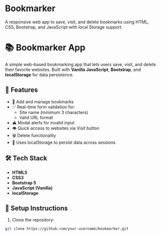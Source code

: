 # Bookmarker
A responsive web app to save, visit, and delete bookmarks using HTML, CSS, Bootstrap, and JavaScript with local Storage support.
# 📚 Bookmarker App

A simple web-based bookmarking app that lets users save, visit, and delete their favorite websites. Built with **Vanilla JavaScript**, **Bootstrap**, and **localStorage** for data persistence.

## 🚀 Features

- 🔖 Add and manage bookmarks
- ✅ Real-time form validation for:
  - Site name (minimum 3 characters)
  - Valid URL format
- ⚠️ Modal alerts for invalid input
- 👁️ Quick access to websites via Visit button
- 🗑️ Delete functionality
- 💾 Uses localStorage to persist data across sessions

## 🛠️ Tech Stack

- **HTML5**
- **CSS3**
- **Bootstrap 5**
- **JavaScript (Vanilla)**
- **localStorage**



## 🔧 Setup Instructions

1. Clone the repository:
```bash
git clone https://github.com/your-username/bookmarker.git
